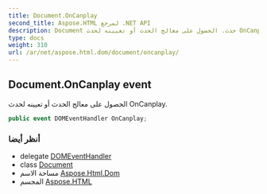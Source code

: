 ```yaml
---
title: Document.OnCanplay
second_title: Aspose.HTML لمرجع .NET API
description: Document حدث. الحصول على معالج الحدث أو تعيينه لحدث OnCanplay.
type: docs
weight: 310
url: /ar/net/aspose.html.dom/document/oncanplay/
---
```

## Document.OnCanplay event

الحصول على معالج الحدث أو تعيينه لحدث OnCanplay.

```csharp
public event DOMEventHandler OnCanplay;
```

### أنظر أيضا

* delegate [DOMEventHandler](../../../aspose.html.dom.events/domeventhandler/)
* class [Document](../)
* مساحة الاسم [Aspose.Html.Dom](../../document/)
* المجسم [Aspose.HTML](../../../)


